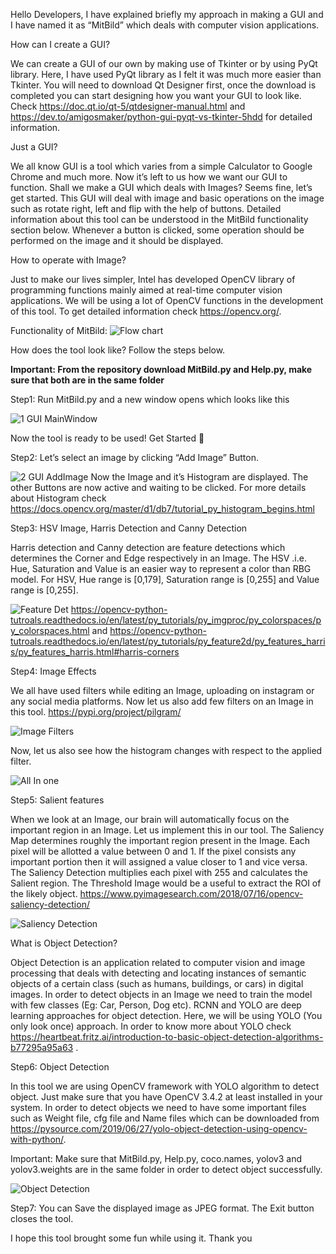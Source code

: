 Hello Developers, I have explained briefly my approach in making a GUI and I have named it as “MitBild” which deals with computer vision applications.  

How can I create a GUI?

We can create a GUI of our own by making use of Tkinter or by using PyQt library. Here, I have used PyQt library as I felt it was much more easier than Tkinter. You will need to download Qt Designer first, once the download is completed you can start designing how you want your GUI to look like. Check https://doc.qt.io/qt-5/qtdesigner-manual.html and https://dev.to/amigosmaker/python-gui-pyqt-vs-tkinter-5hdd for detailed information.

Just a GUI? 

We all know GUI is a tool which varies from a simple Calculator to Google Chrome and much more. Now it’s left to us how we want our GUI to function. Shall we make a GUI which deals with Images? Seems fine, let’s get started.
This GUI will deal with image and basic operations on the image such as rotate right, left and flip with the help of buttons. Detailed information about this tool can be understood in the MitBild functionality section below. Whenever a button is clicked, some operation should be performed on the image and it should be displayed.

How to operate with Image?

Just to make our lives simpler, Intel has developed OpenCV library of programming functions mainly aimed at real-time computer vision applications. We will be using a lot of OpenCV functions in the development of this tool. To get detailed information check  https://opencv.org/.

Functionality of MitBild:
![Flow chart](https://user-images.githubusercontent.com/63425115/81398766-7f241c80-9147-11ea-9c7c-17880ebef0d3.JPG)

How does the tool look like? Follow the steps below.

**Important: From the repository download MitBild.py and Help.py, make sure that both are in the same folder**

Step1: 
Run MitBild.py and a new window opens which looks like this

![1 GUI MainWindow](https://user-images.githubusercontent.com/63425115/81399594-dc6c9d80-9148-11ea-9086-f2d3f65377d2.JPG)

Now the tool is ready to be used! Get Started 

Step2: Let’s select an image by clicking “Add Image” Button. 

![2 GUI AddImage](https://user-images.githubusercontent.com/63425115/81399623-eee6d700-9148-11ea-824a-2d813473af78.JPG)
Now the Image and it’s Histogram are displayed. The other Buttons are now active and waiting to be clicked. For more details about Histogram check https://docs.opencv.org/master/d1/db7/tutorial_py_histogram_begins.html

Step3: HSV Image, Harris Detection and Canny Detection

Harris detection and Canny detection are feature detections which determines the Corner and Edge respectively in an Image. The HSV .i.e. Hue, Saturation and Value is an easier way to represent a color than RBG model. For HSV, Hue range is [0,179], Saturation range is [0,255] and Value range is [0,255].

![Feature Det](https://user-images.githubusercontent.com/63425115/81399270-5cdece80-9148-11ea-949c-4df329e95f5e.JPG)
https://opencv-python-tutroals.readthedocs.io/en/latest/py_tutorials/py_imgproc/py_colorspaces/py_colorspaces.html and https://opencv-python-tutroals.readthedocs.io/en/latest/py_tutorials/py_feature2d/py_features_harris/py_features_harris.html#harris-corners

Step4: Image Effects

We all have used filters while editing an Image, uploading on instagram or any social media platforms. Now let us also add few filters on an Image in this tool.  https://pypi.org/project/pilgram/

![Image Filters](https://user-images.githubusercontent.com/63425115/81399318-7122cb80-9148-11ea-8d41-89670aee9842.JPG)

Now, let us also see how the histogram changes with respect to the applied filter. 

![All In one](https://user-images.githubusercontent.com/63425115/81399218-49cbfe80-9148-11ea-8fd6-f537dabf5ac7.JPG)

Step5: Salient features

When we look at an Image, our brain will automatically focus on the important region in an Image. Let us implement this in our tool. 
The Saliency Map determines roughly the important region present in the Image. Each pixel will be allotted a value between 0 and 1. If the pixel consists any important portion then it will assigned a value closer to 1 and vice versa. The Saliency Detection multiplies each pixel with 255 and calculates the Salient region. The Threshold Image  would be a useful to extract the ROI of the likely object. https://www.pyimagesearch.com/2018/07/16/opencv-saliency-detection/

![Saliency Detection](https://user-images.githubusercontent.com/63425115/81399416-96173e80-9148-11ea-81d8-1e5a2411217e.jpg)

What is Object Detection?

 Object Detection is an application related to computer vision and image processing that deals with detecting and locating instances of semantic objects of a certain class (such as humans, buildings, or cars) in digital images. In order to detect objects in an Image we need to train the model with few classes (Eg: Car, Person, Dog etc). RCNN and YOLO are deep learning approaches for object detection. Here, we will be using YOLO (You only look once) approach. In order to know more about YOLO check https://heartbeat.fritz.ai/introduction-to-basic-object-detection-algorithms-b77295a95a63 .
 
 Step6: Object Detection 
 
In this tool we are using OpenCV framework with YOLO algorithm to detect object. Just make sure that you have OpenCV 3.4.2 at least installed in your system. In order to detect objects we need to have some important files such as Weight file, cfg file and Name files which can be downloaded from https://pysource.com/2019/06/27/yolo-object-detection-using-opencv-with-python/. 

Important: Make sure that MitBild.py, Help.py, coco.names, yolov3 and yolov3.weights are in the same folder in order to detect object successfully. 

![Object Detection](https://user-images.githubusercontent.com/63425115/81399374-84ce3200-9148-11ea-8f01-8189bb0cbc24.jpg)

Step7: You can Save the displayed image as JPEG format. The Exit button closes the tool.

I hope this tool brought some fun while using it.
Thank you

















